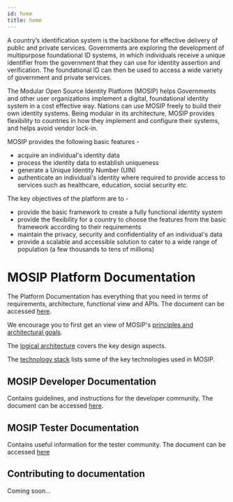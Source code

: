 ```yaml
---
id: home
title: home
---
```


A country’s identification system is the backbone for effective delivery of public and private services. Governments are exploring the development of multipurpose foundational ID systems, in which individuals receive a unique identifier from the government that they can use for identity assertion and verification. The foundational ID can then be used to access a wide variety of government and private services.

The Modular Open Source Identity Platform (MOSIP) helps Governments and other user organizations implement a digital, foundational identity system in a cost effective way. Nations can use MOSIP freely to build their own identity systems. Being modular in its architecture, MOSIP provides flexibility to countries in how they implement and configure their systems, and helps avoid vendor lock-in.

MOSIP provides the following basic features - 
* acquire an individual's identity data
* process the identity data to establish uniqueness
* generate a Unique Identity Number (UIN)
* authenticate an individual's identity where required to provide access to services such as healthcare, education, social security etc. 

The key objectives of the platform are to - 
* provide the basic framework to create a fully functional identity system
* provide the flexibility for a country to choose the features from the basic framework according to their requirements
* maintain the privacy, security and confidentiality of an individual's data
* provide a scalable and accessible solution to cater to a wide range of population (a few thousands to tens of millions)

# MOSIP Platform Documentation

The Platform Documentation has everything that you need in terms of requirements, architecture, functional view and APIs.
The document can be accessed [here](Platform-Documentation).

We encourage you to first get an view of MOSIP's [principles and architectural goals](Architecture-Principles-&-Platform-Goals).

The [logical architecture](Logical-Architecture) covers the key design aspects.

The [technology stack](Technology-Stack) lists some of the key technologies used in MOSIP.


## MOSIP Developer Documentation
Contains guidelines, and instructions for the developer community.
The document can be accessed [here](Developer-Documentation).

## MOSIP Tester Documentation
Contains useful information for the tester community.
The document can be accessed [here](Tester-Documentation)

## Contributing to documentation
Coming soon...




